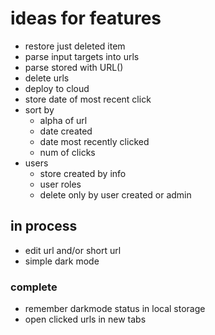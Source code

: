 # ideas for features

* restore just deleted item
* parse input targets into urls
* parse stored with URL()
* delete urls
* deploy to cloud
* store date of most recent click
* sort by
  * alpha of url
  * date created
  * date most recently clicked
  * num of clicks
* users
  * store created by info
  * user roles
  * delete only by user created or admin

## in process

* edit url and/or short url
* simple dark mode


### complete

* remember darkmode status in local storage
* open clicked urls in new tabs
